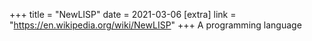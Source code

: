 +++
title = "NewLISP"
date = 2021-03-06
[extra]
link = "https://en.wikipedia.org/wiki/NewLISP"
+++
A programming language

